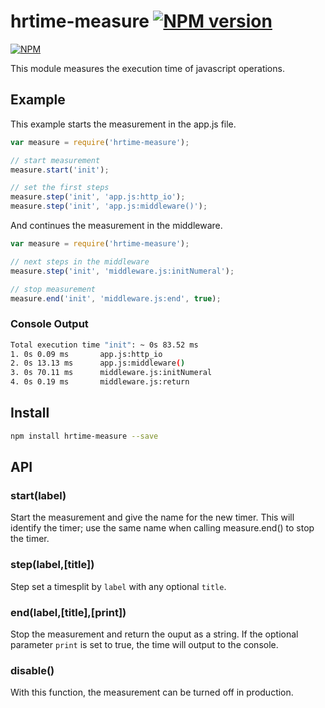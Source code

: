 # hrtime-measure [![NPM version](https://badge.fury.io/js/hrtime-measure.svg)](http://badge.fury.io/js/hrtime-measure)

[![NPM](https://nodei.co/npm/hrtime-measure.png?downloads=true&downloadRank=true&stars=true)](https://nodei.co/npm/hrtime-measure/)

This module measures the execution time of javascript operations.

## Example
This example starts the measurement in the app.js file.

```javascript
var measure = require('hrtime-measure');

// start measurement
measure.start('init');

// set the first steps
measure.step('init', 'app.js:http_io');
measure.step('init', 'app.js:middleware()');
```

And continues the measurement in the middleware.

```javascript
var measure = require('hrtime-measure');

// next steps in the middleware
measure.step('init', 'middleware.js:initNumeral');

// stop measurement
measure.end('init', 'middleware.js:end', true);
```

### Console Output

```bash
Total execution time "init": ~ 0s 83.52 ms
1. 0s 0.09 ms		app.js:http_io
2. 0s 13.13 ms		app.js:middleware()
3. 0s 70.11 ms		middleware.js:initNumeral
4. 0s 0.19 ms		middleware.js:return
```

## Install
```bash
npm install hrtime-measure --save
```

## API

### start(label)
Start the measurement and give the name for the new timer. This will identify the timer; use the same name when calling measure.end() to stop the timer.

### step(label,[title])
Step set a timesplit by `label` with any optional `title`.

### end(label,[title],[print])
Stop the measurement and return the ouput as a string. If the optional parameter `print` is set to true, the time will output to the console.

### disable()
With this function, the measurement can be turned off in production.
